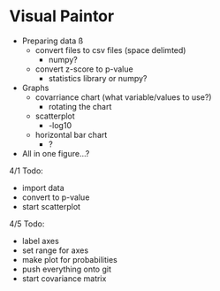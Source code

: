 # Visual Paintor

* Preparing data ß
	* convert files to csv files (space delimted)
		* numpy? 
	* convert z-score to p-value 
		* statistics library or numpy? 
* Graphs
	* covarriance chart (what variable/values to use?)
		* rotating the chart 
	* scatterplot
		* -log10
	* horizontal bar chart
		* ?
* All in one figure...?

4/1 Todo:
- import data
- convert to p-value
- start scatterplot

4/5 Todo:
- label axes
- set range for axes
- make plot for probabilities
- push everything onto git 
- start covariance matrix 